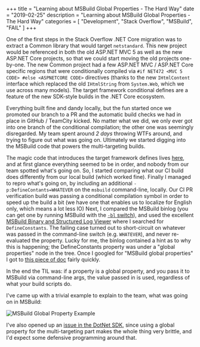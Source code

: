 +++
title = "Learning about MSBuild Global Properties - The Hard Way"
date = "2019-02-25"
description = "Learning about MSBuild Global Properties - The Hard Way"
categories = [ "Development", "Stack Overflow", "MSBuild", "FAIL" ]
+++

One of the first steps in the Stack Overflow .NET Core migration was to extract a Common library that would target `netstandard`.
This new project would be referenced in both the old ASP.NET MVC 5 as well as the new ASP.NET Core projects, so that we could start moving the old projects one-by-one.
The new Common project had a few ASP.NET MVC / ASP.NET Core specific regions that were conditionally compiled via `#if NET472 <MVC 5 CODE> #else <ASPNETCORE CODE>` directives (thanks to the new `IHtmlContent` interface which replaced the old `IHtmlString` from `System.Web`, which we use across many models).
The target framework conditional defines are a feature of the new SDK-style builds in the .NET Core ecosystem.

Everything built fine and dandy locally, but the fun started once we promoted our branch to a PR and the automatic build checks we had in place in GitHub / TeamCity kicked.
No matter what we did, we only ever got into one branch of the conditional compilation; the other one was seemingly disregarded.
My team spent around *2 days* throwing WTFs around, and trying to figure out what was going on.
Ultimately we started digging into the MSBuild code that powers the multi-targeting builds.

The magic code that introduces the target framework defines lives [here](https://github.com/dotnet/sdk/blob/700964f851905dd55c75d1869129e335fd9d1e91/src/Tasks/Microsoft.NET.Build.Tasks/targets/Microsoft.NET.Sdk.CSharp.targets#L34), and at first glance everything seemed to be in order, and nobody from our team spotted what's going on.
So, I started comparing what our CI build does differently from our local build (which worked fine).
Finally I managed to repro what's going on, by including an additional `-p:DefineContants=WHATEVER` on the `msbuild` command-line, locally.
Our CI PR verification build was passing a conditional compilation symbol in order to speed up the build a bit (we have one that enables us to localize for English only, which means a lot less IO)
Next, I compared the MSBuild binlog (you can get one by running MSBuild with the [`-bl` switch](https://docs.microsoft.com/en-us/visualstudio/msbuild/msbuild-command-line-reference)), and used the excellent [MSBuild Binary and Structured Log Viewer](http://www.msbuildlog.com/) where I searched for `DefineConstants`.
The failing case turned out to short-circuit on whatever was passed in the command-line switch (e.g. `WHATEVER`), and never re-evaluated the property.
Lucky for me, the binlog contained a hint as to why this is happening; the DefineConstants property was under a "global properties" node in the tree.
Once I googled for "MSBuild global properties" I got to [this piece of doc](https://docs.microsoft.com/en-us/visualstudio/msbuild/msbuild-properties#global-properties) fairly quickly.

In the end the TIL was: if a property is a global property, and you pass it to MSBuild via command-line args, the value passed in is used, regardless of what your build scripts do.

I've came up with a trivial example to explain to the team, what was going on in MSBuild:

![MSBuild Global Property Example](https://i.stack.imgur.com/M9EYD.png)

I've also opened up an [issue in the DotNet SDK](https://github.com/dotnet/sdk/issues/2854), since using a global property for the multi-targeting part makes the whole thing very brittle, and I'd expect some defensive programming around that.
